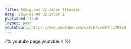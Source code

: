 ```yaml
---
title: Ambiguous Cylinder Illusion
date: 2016-07-08 05:29:00 Z
published: true
layout: post
youtubeurl: https://www.youtube.com/watch?v=oWfFco7K9v8
---
```

{% youtube page.youtubeurl %}
